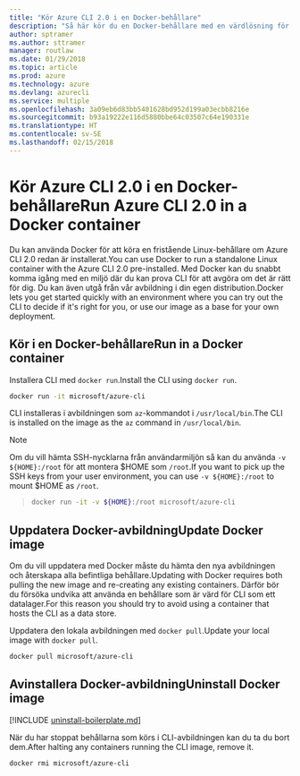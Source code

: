```yaml
---
title: "Kör Azure CLI 2.0 i en Docker-behållare"
description: "Så här kör du en Docker-behållare med en värdlösning för Azure CLI 2.0"
author: sptramer
ms.author: sttramer
manager: routlaw
ms.date: 01/29/2018
ms.topic: article
ms.prod: azure
ms.technology: azure
ms.devlang: azurecli
ms.service: multiple
ms.openlocfilehash: 3a09eb6d83bb5401628bd952d199a03ecbb8216e
ms.sourcegitcommit: b93a19222e116d5880bbe64c03507c64e190331e
ms.translationtype: HT
ms.contentlocale: sv-SE
ms.lasthandoff: 02/15/2018
---
```

# <a name="run-azure-cli-20-in-a-docker-container"></a><span data-ttu-id="bef31-103">Kör Azure CLI 2.0 i en Docker-behållare</span><span class="sxs-lookup"><span data-stu-id="bef31-103">Run Azure CLI 2.0 in a Docker container</span></span>

<span data-ttu-id="bef31-104">Du kan använda Docker för att köra en fristående Linux-behållare om Azure CLI 2.0 redan är installerat.</span><span class="sxs-lookup"><span data-stu-id="bef31-104">You can use Docker to run a standalone Linux container with the Azure CLI 2.0 pre-installed.</span></span> <span data-ttu-id="bef31-105">Med Docker kan du snabbt komma igång med en miljö där du kan prova CLI för att avgöra om det är rätt för dig. Du kan även utgå från vår avbildning i din egen distribution.</span><span class="sxs-lookup"><span data-stu-id="bef31-105">Docker lets you get started quickly with an environment where you can try out the CLI to decide if it's right for you, or use our image as a base for your own deployment.</span></span>

## <a name="run-in-a-docker-container"></a><span data-ttu-id="bef31-106">Kör i en Docker-behållare</span><span class="sxs-lookup"><span data-stu-id="bef31-106">Run in a Docker container</span></span>

<span data-ttu-id="bef31-107">Installera CLI med `docker run`.</span><span class="sxs-lookup"><span data-stu-id="bef31-107">Install the CLI using `docker run`.</span></span>

   ```bash
   docker run -it microsoft/azure-cli
   ```

<span data-ttu-id="bef31-108">CLI installeras i avbildningen som `az`-kommandot i `/usr/local/bin`.</span><span class="sxs-lookup"><span data-stu-id="bef31-108">The CLI is installed on the image as the `az` command in `/usr/local/bin`.</span></span>

> [!NOTE]
> <span data-ttu-id="bef31-109">Om du vill hämta SSH-nycklarna från användarmiljön så kan du använda `-v ${HOME}:/root` för att montera $HOME som `/root`.</span><span class="sxs-lookup"><span data-stu-id="bef31-109">If you want to pick up the SSH keys from your user environment, you can use `-v ${HOME}:/root` to mount $HOME as `/root`.</span></span>

> ```bash
> docker run -it -v ${HOME}:/root microsoft/azure-cli
> ```

## <a name="update-docker-image"></a><span data-ttu-id="bef31-110">Uppdatera Docker-avbildning</span><span class="sxs-lookup"><span data-stu-id="bef31-110">Update Docker image</span></span>

<span data-ttu-id="bef31-111">Om du vill uppdatera med Docker måste du hämta den nya avbildningen och återskapa alla befintliga behållare.</span><span class="sxs-lookup"><span data-stu-id="bef31-111">Updating with Docker requires both pulling the new image and re-creating any existing containers.</span></span> <span data-ttu-id="bef31-112">Därför bör du försöka undvika att använda en behållare som är värd för CLI som ett datalager.</span><span class="sxs-lookup"><span data-stu-id="bef31-112">For this reason you should try to avoid using a container that hosts the CLI as a data store.</span></span>

<span data-ttu-id="bef31-113">Uppdatera den lokala avbildningen med `docker pull`.</span><span class="sxs-lookup"><span data-stu-id="bef31-113">Update your local image with `docker pull`.</span></span>

```bash
docker pull microsoft/azure-cli
```

## <a name="uninstall-docker-image"></a><span data-ttu-id="bef31-114">Avinstallera Docker-avbildning</span><span class="sxs-lookup"><span data-stu-id="bef31-114">Uninstall Docker image</span></span>

[!INCLUDE [uninstall-boilerplate.md](includes/uninstall-boilerplate.md)]

<span data-ttu-id="bef31-115">När du har stoppat behållarna som körs i CLI-avbildningen kan du ta du bort dem.</span><span class="sxs-lookup"><span data-stu-id="bef31-115">After halting any containers running the CLI image, remove it.</span></span>

```bash
docker rmi microsoft/azure-cli
```
